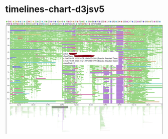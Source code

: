 # timelines-chart-d3jsv5

![](https://raw.githubusercontent.com/CrashLaker/timelines-chart-d3jsv5/master/1.png)
